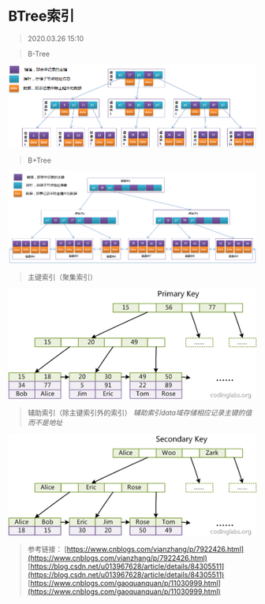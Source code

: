 
# BTree索引

> 2020.03.26 15:10

> B-Tree

![image](../../images/mysql/b-tree.png)

> B+Tree

![image](../../images/mysql/b+tree.png)

> 主键索引（聚集索引）

![image](../../images/mysql/btreePrimaryKey.png)

> 辅助索引（除主键索引外的索引）
> *辅助索引data域存储相应记录主键的值而不是地址*

![image](../../images/mysql/btreeSecondaryKey.png)

> 参考链接：
[https://www.cnblogs.com/vianzhang/p/7922426.html](https://www.cnblogs.com/vianzhang/p/7922426.html)
[https://blog.csdn.net/u013967628/article/details/84305511](https://blog.csdn.net/u013967628/article/details/84305511)
[https://www.cnblogs.com/gaoquanquan/p/11030999.html](https://www.cnblogs.com/gaoquanquan/p/11030999.html)